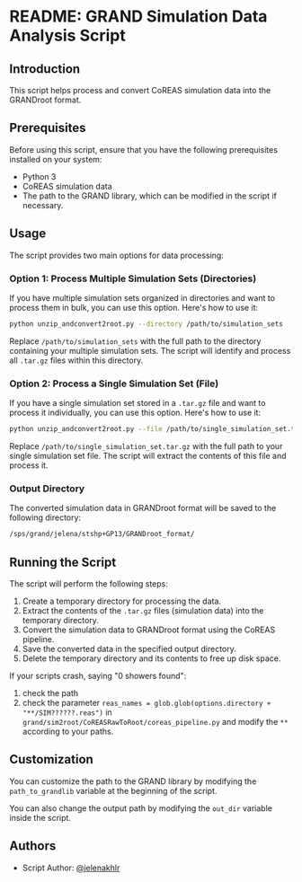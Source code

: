 # README: GRAND Simulation Data Analysis Script

## Introduction
This script helps process and convert CoREAS simulation data into the GRANDroot format.

## Prerequisites
Before using this script, ensure that you have the following prerequisites installed on your system:

- Python 3
- CoREAS simulation data
- The path to the GRAND library, which can be modified in the script if necessary.

## Usage
The script provides two main options for data processing:

### Option 1: Process Multiple Simulation Sets (Directories)
If you have multiple simulation sets organized in directories and want to process them in bulk, you can use this option. Here's how to use it:

```bash
python unzip_andconvert2root.py --directory /path/to/simulation_sets
```

Replace `/path/to/simulation_sets` with the full path to the directory containing your multiple simulation sets. The script will identify and process all `.tar.gz` files within this directory.

### Option 2: Process a Single Simulation Set (File)
If you have a single simulation set stored in a `.tar.gz` file and want to process it individually, you can use this option. Here's how to use it:

```bash
python unzip_andconvert2root.py --file /path/to/single_simulation_set.tar.gz
```

Replace `/path/to/single_simulation_set.tar.gz` with the full path to your single simulation set file. The script will extract the contents of this file and process it.

### Output Directory
The converted simulation data in GRANDroot format will be saved to the following directory:

```bash
/sps/grand/jelena/stshp+GP13/GRANDroot_format/
```

## Running the Script
The script will perform the following steps:

1. Create a temporary directory for processing the data.
2. Extract the contents of the `.tar.gz` files (simulation data) into the temporary directory.
3. Convert the simulation data to GRANDroot format using the CoREAS pipeline.
4. Save the converted data in the specified output directory.
5. Delete the temporary directory and its contents to free up disk space.

If your scripts crash, saying "0 showers found":
1. check the path
2. check the parameter `reas_names = glob.glob(options.directory + "**/SIM??????.reas")` in `grand/sim2root/CoREASRawToRoot/coreas_pipeline.py` and modify the `**` according to your paths.


## Customization
You can customize the path to the GRAND library by modifying the `path_to_grandlib` variable at the beginning of the script.

You can also change the output path by modifying the `out_dir` variable inside the script.

## Authors
- Script Author: [@jelenakhlr](https://github.com/jelenakhlr)
